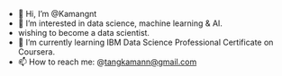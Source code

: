 - 👋 Hi, I’m @Kamangnt
- 👀 I’m interested in data science, machine learning & AI.
- wishing to become a data scientist.
- 🌱 I’m currently learning IBM Data Science Professional Certificate on Coursera.
- 📫 How to reach me: @tangkamann@gmail.com

<!---
Kamangnt/Kamangnt is a ✨ special ✨ repository because its `README.md` (this file) appears on your GitHub profile.
You can click the Preview link to take a look at your changes.
--->
